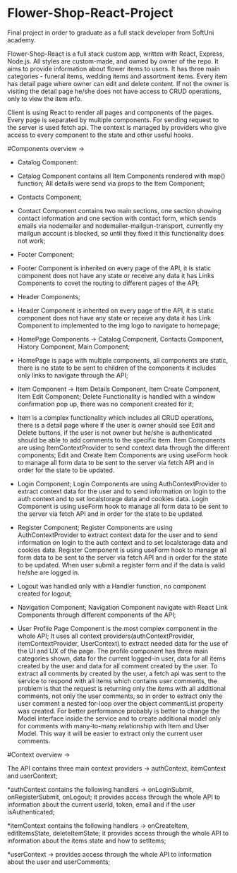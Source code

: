 # Flower-Shop-React-Project
Final project in order to graduate as a full stack developer from SoftUni academy.

Flower-Shop-React is a full stack custom app, written with React, Express, Node.js.
All styles are custom-made, and owned by owner of the repo.
It aims to provide information about flower items to users.
It has three main categories - funeral items, wedding items and assortment items.
Every item has detail page where owner can edit and delete content. 
If not the owner is visiting the detail page he/she does not have access to CRUD operations, only to view the item info.

Client is using React to render all pages and components of the pages.
Every page is separated by multiple components.
For sending request to the server is used fetch api.
The context is managed by providers who give access to every component to the state and other useful hooks.

#Components overview ->
- Catalog Component:
* Catalog Component contains all Item Components rendered with map() function; All details were send via props to 
the Item Component;

- Contacts Component;
* Contact Component contains two main sections, one section showing contact information 
and one section with contact form, which sends emails via nodemailer and nodemailer-mailgun-transport,
currently my mailgun account is blocked, so until they fixed it this functionality does not work;

- Footer Component;
* Footer Component is inherited on every page of the API, it is static component does not have any state or receive any data
it has Links Components to covet the routing to different pages of the API;

- Header Components;
* Header Component is inherited on every page of the API, it is static component does not have any state or receive any data
it has Link Component to implemented to the img logo to navigate to homepage;


- HomePage Components -> Catalog Component, Contacts Component, History Component, Main Component;
* HomePage is page with multiple components, all components are static, there is no state to be sent to children of the components
it includes only links to navigate through the API;

- Item Component -> Item Details Component, Item Create Component, Item Edit Component; Delete Functionality is
handled with a window confirmation pop up, there was no component created for it;
* Item is a complex functionality which includes all CRUD operations, there is a detail page where if the user is owner
should see Edit and Delete buttons, if the user is not owner but he/she is authenticated should be able to add comments
to the specific item. Item Components are using ItemContextProvider to send context data through the different components;
Edit and Create Item Components are using useForm hook to manage all form data to be sent to the server via fetch API and
in order for the state to be updated.

- Login Component;
Login Components are using AuthContextProvider to extract context data for the user and to send information on login to the
auth context and to set localstorage data and cookies data.
Login Component is using useForm hook to manage all form data to be sent to the server via fetch API and
in order for the state to be updated.

- Register Component;
Register Components are using AuthContextProvider to extract context data for the user and to send information on login to the
auth context and to set localstorage data and cookies data.
Register Component is using useForm hook to manage all form data to be sent to the server via fetch API and
in order for the state to be updated. When user submit a register form and if the data is valid he/she are logged in.

- Logout was handled only with a Handler function, no component created for logout;



- Navigation Component;
Navigation Component navigate with React Link Components through different components of the API;

- User Profile Page Component is the most complex component in the whole API; It uses all context providers(authContextProvider, itemContextProvider, UserContext) to 
extract needed data for the use of the UI and UX of the page. The profile component has three main categories shown, data for the current
logged-in user, data for all items created by the user and data for all comment created by the user.
To extract all comments by created by the user, a fetch api was sent to the service to respond with all items which contains
user comments, the problem is that the request is returning only the items with all additional comments, not only the user comments,
so in order to extract only the user comment a nested for-loop over the object commentList property was created.
For better performance probably is better to change the Model interface inside the service and to create additional model only 
for comments with many-to-many relationship with Item and User Model. This way it will be easier to extract only the current user comments.

#Context overview ->

The API contains three main context providers -> authContext, itemContext and userContext;

*authContext contains the following handlers ->  onLoginSubmit, onRegisterSubmit, onLogout;
it provides access through the whole API to information about the current userId, token, email and if the user isAuthenticated;

*itemContext contains the following handlers ->  onCreateItem, editItemsState, deleteItemState;
it provides access through the whole API to information about the items state and how to setItems;

*userContext -> provides access through the whole API to information about the user and userComments;
